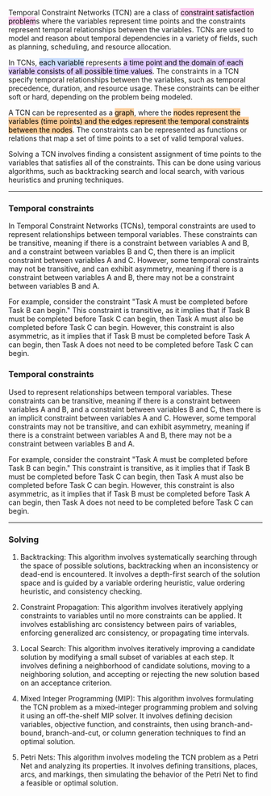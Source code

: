 
Temporal Constraint Networks (TCN) are a class of <mark style="background: #FFB8EBA6;">constraint satisfaction problem</mark>s where the variables represent time points and the constraints represent temporal relationships between the variables. TCNs are used to model and reason about temporal dependencies in a variety of fields, such as planning, scheduling, and resource allocation.

In TCNs, <mark style="background: #ADCCFFA6;">each variable</mark> represents <mark style="background: #D2B3FFA6;">a time point and the domain of each variable consists of all possible time values</mark>. The constraints in a TCN specify temporal relationships between the variables, such as temporal precedence, duration, and resource usage. These constraints can be either soft or hard, depending on the problem being modeled.

A TCN can be represented as a <mark style="background: #FFB86CA6;">graph</mark>, where the <mark style="background: #FFB86CA6;">nodes represent the variables (time points) and the edges represent the temporal constraints between the nodes</mark>. The constraints can be represented as functions or relations that map a set of time points to a set of valid temporal values.

Solving a TCN involves finding a consistent assignment of time points to the variables that satisfies all of the constraints. This can be done using various algorithms, such as backtracking search and local search, with various heuristics and pruning techniques.

---

### Temporal constraints

In Temporal Constraint Networks (TCNs), temporal constraints are used to represent relationships between temporal variables. These constraints can be transitive, meaning if there is a constraint between variables A and B, and a constraint between variables B and C, then there is an implicit constraint between variables A and C. However, some temporal constraints may not be transitive, and can exhibit asymmetry, meaning if there is a constraint between variables A and B, there may not be a constraint between variables B and A.

For example, consider the constraint "Task A must be completed before Task B can begin." This constraint is transitive, as it implies that if Task B must be completed before Task C can begin, then Task A must also be completed before Task C can begin. However, this constraint is also asymmetric, as it implies that if Task B must be completed before Task A can begin, then Task A does not need to be completed before Task C can begin.


### Temporal constraints

Used to represent relationships between temporal variables. These constraints can be transitive, meaning if there is a constraint between variables A and B, and a constraint between variables B and C, then there is an implicit constraint between variables A and C. However, some temporal constraints may not be transitive, and can exhibit asymmetry, meaning if there is a constraint between variables A and B, there may not be a constraint between variables B and A.

For example, consider the constraint "Task A must be completed before Task B can begin." This constraint is transitive, as it implies that if Task B must be completed before Task C can begin, then Task A must also be completed before Task C can begin. However, this constraint is also asymmetric, as it implies that if Task B must be completed before Task A can begin, then Task A does not need to be completed before Task C can begin.

---

### Solving

1.  Backtracking: This algorithm involves systematically searching through the space of possible solutions, backtracking when an inconsistency or dead-end is encountered. It involves a depth-first search of the solution space and is guided by a variable ordering heuristic, value ordering heuristic, and consistency checking.
    
2.  Constraint Propagation: This algorithm involves iteratively applying constraints to variables until no more constraints can be applied. It involves establishing arc consistency between pairs of variables, enforcing generalized arc consistency, or propagating time intervals.
    
3.  Local Search: This algorithm involves iteratively improving a candidate solution by modifying a small subset of variables at each step. It involves defining a neighborhood of candidate solutions, moving to a neighboring solution, and accepting or rejecting the new solution based on an acceptance criterion.
    
4.  Mixed Integer Programming (MIP): This algorithm involves formulating the TCN problem as a mixed-integer programming problem and solving it using an off-the-shelf MIP solver. It involves defining decision variables, objective function, and constraints, then using branch-and-bound, branch-and-cut, or column generation techniques to find an optimal solution.
    
5.  Petri Nets: This algorithm involves modeling the TCN problem as a Petri Net and analyzing its properties. It involves defining transitions, places, arcs, and markings, then simulating the behavior of the Petri Net to find a feasible or optimal solution.

